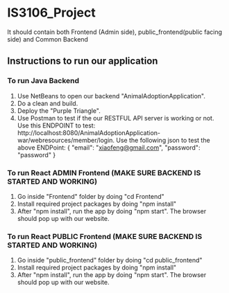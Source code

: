# IS3106_Project
It should contain both Frontend (Admin side), public_frontend(public facing side) and Common Backend

## Instructions to run our application

### To run Java Backend
1. Use NetBeans to open our backend "AnimalAdoptionApplication".
2. Do a clean and build.
3. Deploy the "Purple Triangle".
4. Use Postman to test if the our RESTFUL API server is working or not.
Use this ENDPOINT to test: http://localhost:8080/AnimalAdoptionApplication-war/webresources/member/login. 
Use the following json to test the above ENDPoint:
{
    "email": "xiaofeng@gmail.com",
    "password": "password"
}

### To run React ADMIN Frontend (MAKE SURE BACKEND IS STARTED AND WORKING)
1. Go inside "Frontend" folder by doing "cd Frontend"
2. Install required project packages by doing "npm install"
3. After "npm install", run the app by doing "npm start". The browser should pop up with our website.

### To run React PUBLIC Frontend (MAKE SURE BACKEND IS STARTED AND WORKING)
1. Go inside "public_frontend" folder by doing "cd public_frontend"
2. Install required project packages by doing "npm install"
3. After "npm install", run the app by doing "npm start". The browser should pop up with our website.


